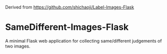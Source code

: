 
Derived from https://github.com/shichaoji/Label-Images-Flask

# SameDifferent-Images-Flask
A minimal Flask web application for collecting same/different judgements of two images.

